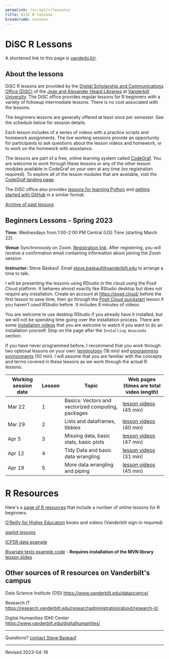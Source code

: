 ```yaml
---
permalink: /script/r/lessons/
title: DiSC R lessons
breadcrumb: Lessons
---
```


# DiSC R Lessons

A shortened link to this page is [vanderbi.lt/r](http://vanderbi.lt/r).

## About the lessons

DiSC R lessons are provided by the [Digital Scholarship and Communications Office (DiSC)](https://www.library.vanderbilt.edu/scholarly/) of the [Jean and Alexander Heard Libraries](https://www.library.vanderbilt.edu/) at [Vanderbilt University](https://www.vanderbilt.edu/).  The DiSC office provides regular lessons for R beginners with a variety of followup intermediate lessons.  There is no cost associated with the lessons.

The beginners lessons are generally offered at least once per semester.  See the schedule below for session details.  

Each lesson includes of a series of videos with a practice scripts and homework assignments. The live working sessions provide an opportunity for participants to ask questions about the lesson videos and homework, or to work on the homework with assistance. 

The lessons are part of a free, online learning system called [CodeGraf](../../codegraf). You are welcome to work through these lessons or any of the other lesson modules available in CodeGraf on your own at any time (no registration required). To explore all of the lesson modules that are available, visit the [CodeGraf landing page](../../codegraf). 

The DiSC office also provides [lessons for learning Python](http://vanderbi.lt/py) and [getting started with GitHub](http://vanderbi.lt/github) in a similar format.

[Archive of past lessons](../archive/)


## Beginners Lessons - Spring 2023

**Time:** Wednesdays from 1:00-2:00 PM Central (US) Time (starting March 22). 

**Venue** Synchronously on Zoom. [Registration link](https://vanderbilt.zoom.us/meeting/register/tJYrcOmorTgsHtW74vWxpL-Ac2JWDiYUMIHj). After registering, you will receive a confirmation email containing information about joining the Zoom session.

**Instructor:** Steve Baskauf. Email [steve.baskauf@vanderbilt.edu](mailto:steve.baskauf@vanderbilt.edu) to arrange a time to talk.

I will be presenting the lessons using RStudio in the cloud using the Posit Cloud platform. It behaves almost exactly like RStudio desktop but does not require any installation. Create an account at <https://posit.cloud/> before the first lesson to save time, then go through the [Posit Cloud quickstart](../../codegraf/003b/) lesson if you haven't used RStudio before. It includes 8 minutes of videos.

You are welcome to use desktop RStudio if you already have it installed, but we will not be spending time going over the installation process. There are some [installation videos](../../codegraf/003/) that you are welcome to watch if you want to do an installation yourself. Stop on the page after the `Installing Anaconda` section.

If you have never programmed before, I recommend that you work through two optional lessons on your own: [terminology](../../codegraf/001/) (18 min) and [programming environments](../../codegraf/002/) (50 min). I will assume that you are familiar with the concepts and terms covered in these lessons as we work through the actual R lessons.

| Working session date | Lesson | Topic | Web pages (times are total video length) |
|---|---|---|---|
| Mar 22 | 1 | Basics: Vectors and vectorized computing, packages | [lesson videos](../../codegraf/011/) (45 min) |
| Mar 29 | 2 | Lists and dataframes, tibbles | [lesson videos](../../codegraf/012/) (40 min) |
| Apr 5 | 3 | Missing data, basic stats, basic plots | [lesson videos](../../codegraf/013/) (47 min) |
| Apr 12 | 4 | Tidy Data and basic data wrangling | [lesson videos](../../codegraf/014a/) (31 min) |
| Apr 19 | 5 | More data wrangling and piping | [lesson videos](../../codegraf/014b/) (45 min)  |


# R Resources

Here's a [page of R resources](../) that include a number of online lessons for R beginners.

[O’Reilly for Higher Education](http://www.library.vanderbilt.edu/eres?id=1676) books and videos (Vanderbilt sign-in required)

[ggplot lessons](../archive/#introduction-to-data-visualization-with-ggplot-intermediate-topic---fall-2021)

[ICPSR data example](../nlsaah/)

[Bivariate tests example code](https://github.com/HeardLibrary/digital-scholarship/blob/master/code/r/bivariate_tests_assumptions.R) - **Requires installation of the MVN library** [lesson slides](../presentations/bivariate-analysis.pdf)

## Other sources of R resources on Vanderbilt's campus

Data Science Institute (DSI) <https://www.vanderbilt.edu/datascience/>

Research IT <https://research.vanderbilt.edu/researchadministration/about/research-it/>

Digital Humanities (DH) Center <https://www.vanderbilt.edu/digitalhumanities/>




--------------------

Questions? [contact Steve Baskauf](mailto:steve.baskauf@vanderbilt.edu)

----
Revised 2023-04-18
